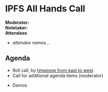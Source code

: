 # IPFS All Hands Call <!-- enter date here -->

**Moderator:**  
**Notetaker:**  
**Attendees** 
* _attendee names..._  


## Agenda

<!-- Ensure notetaker is present before you begin -->

- Roll call, by [timezone from east to west](../admin-guides/timezone-rollcall.md).
- Call for additional agenda items (moderator)

<!-- Add items above this line. Use this format:
  - Item (@your_name: @target_audience)
-->

- Demos

<!-- After each call, it is the responsibility of the notetaker to save the last
version of the notes in a file in ipfs/pm/meeting-notes, by opening a branch and
submitting a PR. -->
